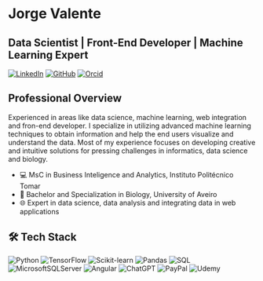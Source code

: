 # Jorge Valente

## Data Scientist | Front-End Developer | Machine Learning Expert

[![LinkedIn](https://img.shields.io/badge/-LinkedIn-0077B5?style=flat&logo=LinkedIn&logoColor=white)](https://www.linkedin.com/in/jorge-ms-valente/)
[![GitHub](https://img.shields.io/badge/-GitHub-181717?style=flat&logo=GitHub&logoColor=white)](https://github.com/valentejms)
[![Orcid](https://info.orcid.org/wp-content/uploads/2020/01/orcid-logo.png)](https://orcid.org/0000-0002-4830-6143)

## Professional Overview

Experienced in areas like data science, machine learning, web integration and fron-end developer. I specialize in utilizing advanced machine learning techniques to obtain information and help the end users visualize and understand the data. Most of my experience focuses on developing creative and intuitive solutions for pressing challenges in informatics, data science and biology.

- 💻 MsC in Business Inteligence and Analytics, Instituto Politécnico Tomar
- 🔬 Bachelor and Specialization in Biology, University of Aveiro
- 🌐 Expert in data science, data analysis and integrating data in web applications

## 🛠️ Tech Stack

![Python](https://img.shields.io/badge/-Python-3776AB?style=flat&logo=Python&logoColor=white)
![TensorFlow](https://img.shields.io/badge/-TensorFlow-FF6F00?style=flat&logo=TensorFlow&logoColor=white)
![Scikit-learn](https://img.shields.io/badge/-Scikit--learn-F7931E?style=flat&logo=scikit-learn&logoColor=white)
![Pandas](https://img.shields.io/badge/-Pandas-150458?style=flat&logo=Pandas&logoColor=white)
![SQL](https://img.shields.io/badge/-SQL-4479A1?style=flat&logo=MySQL&logoColor=white)
![MicrosoftSQLServer](https://img.shields.io/badge/Microsoft%20SQL%20Server-CC2927?style=for-the-badge&logo=microsoft%20sql%20server&logoColor=white)
![Angular](https://img.shields.io/badge/angular-%23DD0031.svg?style=for-the-badge&logo=angular&logoColor=white)
![ChatGPT](https://img.shields.io/badge/chatGPT-74aa9c?style=for-the-badge&logo=openai&logoColor=white)
![PayPal](https://img.shields.io/badge/PayPal-00457C?style=for-the-badge&logo=paypal&logoColor=white)
![Udemy](https://img.shields.io/badge/Udemy-A435F0?style=for-the-badge&logo=Udemy&logoColor=white)

